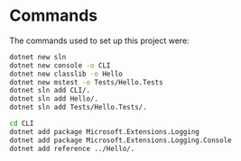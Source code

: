 # Commands

The commands used to set up this project were:

```sh
dotnet new sln
dotnet new console -o CLI
dotnet new classlib -o Hello
dotnet new mstest -o Tests/Hello.Tests
dotnet sln add CLI/.
dotnet sln add Hello/.
dotnet sln add Tests/Hello.Tests/.
```

```sh
cd CLI
dotnet add package Microsoft.Extensions.Logging
dotnet add package Microsoft.Extensions.Logging.Console
dotnet add reference ../Hello/.
```
